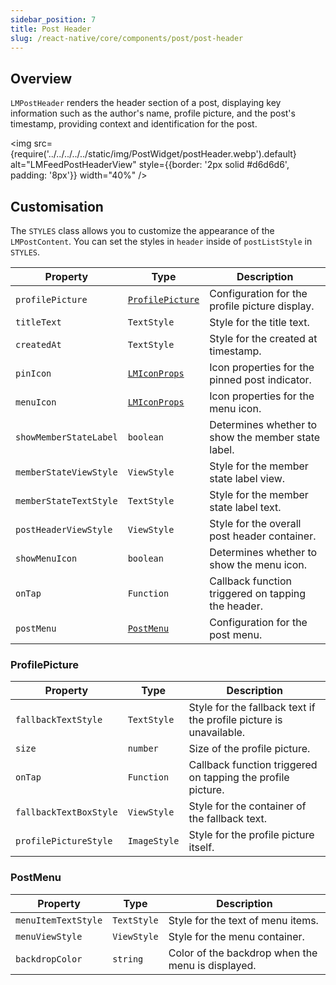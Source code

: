 ```yaml
---
sidebar_position: 7
title: Post Header
slug: /react-native/core/components/post/post-header
---
```


## Overview

`LMPostHeader` renders the header section of a post, displaying key information such as the author's name, profile picture, and the post's timestamp, providing context and identification for the post.

<img
src={require('../../../../../static/img/PostWidget/postHeader.webp').default}
alt="LMFeedPostHeaderView"
style={{border: '2px solid #d6d6d6', padding: '8px'}}
width="40%"
/>

## Customisation

The `STYLES` class allows you to customize the appearance of the `LMPostContent`. You can set the styles in `header` inside of `postListStyle` in `STYLES`.

| Property               | Type                                           | Description                                        |
| ---------------------- | ---------------------------------------------- | -------------------------------------------------- |
| `profilePicture`       | [`ProfilePicture`](#profilepicture)            | Configuration for the profile picture display.     |
| `titleText`            | `TextStyle`                                    | Style for the title text.                          |
| `createdAt`            | `TextStyle`                                    | Style for the created at timestamp.                |
| `pinIcon`              | [`LMIconProps`](../Fundamentals/LMFeedIcon.md) | Icon properties for the pinned post indicator.     |
| `menuIcon`             | [`LMIconProps`](../Fundamentals/LMFeedIcon.md) | Icon properties for the menu icon.                 |
| `showMemberStateLabel` | `boolean`                                      | Determines whether to show the member state label. |
| `memberStateViewStyle` | `ViewStyle`                                    | Style for the member state label view.             |
| `memberStateTextStyle` | `TextStyle`                                    | Style for the member state label text.             |
| `postHeaderViewStyle`  | `ViewStyle`                                    | Style for the overall post header container.       |
| `showMenuIcon`         | `boolean`                                      | Determines whether to show the menu icon.          |
| `onTap`                | `Function`                                     | Callback function triggered on tapping the header. |
| `postMenu`             | [`PostMenu`](#postmenu)                        | Configuration for the post menu.                   |

### ProfilePicture

| Property               | Type         | Description                                                        |
| ---------------------- | ------------ | ------------------------------------------------------------------ |
| `fallbackTextStyle`    | `TextStyle`  | Style for the fallback text if the profile picture is unavailable. |
| `size`                 | `number`     | Size of the profile picture.                                       |
| `onTap`                | `Function`   | Callback function triggered on tapping the profile picture.        |
| `fallbackTextBoxStyle` | `ViewStyle`  | Style for the container of the fallback text.                      |
| `profilePictureStyle`  | `ImageStyle` | Style for the profile picture itself.                              |

### PostMenu

| Property            | Type        | Description                                       |
| ------------------- | ----------- | ------------------------------------------------- |
| `menuItemTextStyle` | `TextStyle` | Style for the text of menu items.                 |
| `menuViewStyle`     | `ViewStyle` | Style for the menu container.                     |
| `backdropColor`     | `string`    | Color of the backdrop when the menu is displayed. |
